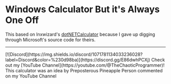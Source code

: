 # Windows Calculator But it's Always One Off
This based on lnxwizard's [dotNETCalculator](https://github.com/lnxwizard/dotNETCalculator) because I gave up digging through Microsoft's source code for theirs.
<hr>
[![Discord](https://img.shields.io/discord/1071781134033236028?label=Discord&color=%230d98ba)](https://discord.gg/E86dwhPCXj)
Check out my [YouTube Channel](https://youtube.com/@TheChaoticProgrammer)!
This calculator was an idea by Preposterous Pineapple Person commented on my YouTube Channel
